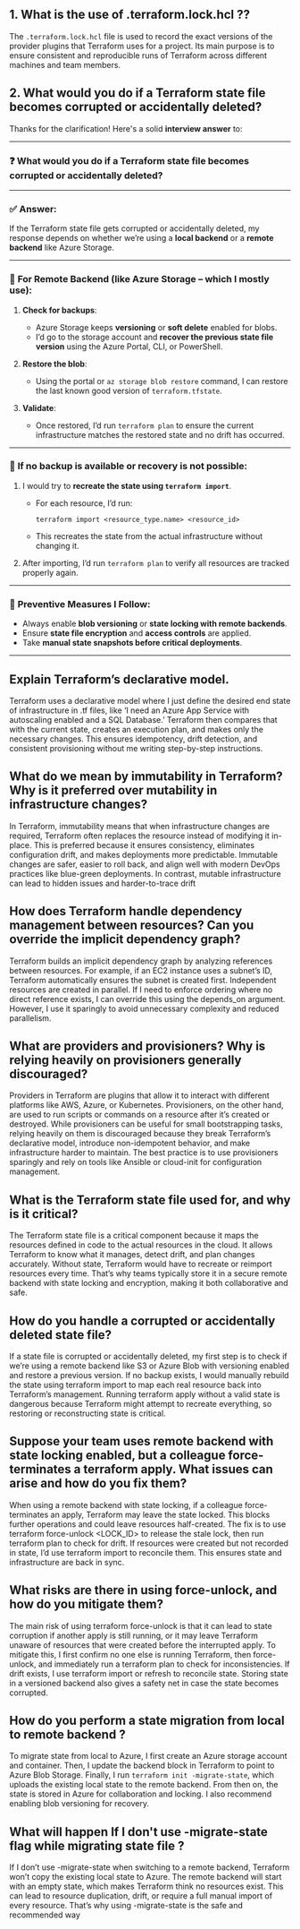 ## 1. What is the use of .terraform.lock.hcl ??

The `.terraform.lock.hcl` file is used to record the exact versions of the provider plugins that Terraform uses for a project. Its main purpose is to ensure consistent and reproducible runs of Terraform across different machines and team members.

## 2. What would you do if a Terraform state file becomes corrupted or accidentally deleted?

Thanks for the clarification! Here's a solid **interview answer** to:

---

### ❓ **What would you do if a Terraform state file becomes corrupted or accidentally deleted?**

---

### ✅ **Answer:**

If the Terraform state file gets corrupted or accidentally deleted, my response depends on whether we’re using a **local backend** or a **remote backend** like Azure Storage.

---

### 🔹 **For Remote Backend (like Azure Storage – which I mostly use):**

1. **Check for backups**:

   - Azure Storage keeps **versioning** or **soft delete** enabled for blobs.
   - I’d go to the storage account and **recover the previous state file version** using the Azure Portal, CLI, or PowerShell.

2. **Restore the blob**:

   - Using the portal or `az storage blob restore` command, I can restore the last known good version of `terraform.tfstate`.

3. **Validate**:

   - Once restored, I’d run `terraform plan` to ensure the current infrastructure matches the restored state and no drift has occurred.

---

### 🔹 **If no backup is available or recovery is not possible:**

1. I would try to **recreate the state using `terraform import`**.

   - For each resource, I’d run:

     ```
     terraform import <resource_type.name> <resource_id>
     ```

   - This recreates the state from the actual infrastructure without changing it.

2. After importing, I’d run `terraform plan` to verify all resources are tracked properly again.

---

### 🔐 **Preventive Measures I Follow**:

- Always enable **blob versioning** or **state locking with remote backends**.
- Ensure **state file encryption** and **access controls** are applied.
- Take **manual state snapshots before critical deployments**.

---

## Explain Terraform’s declarative model.

Terraform uses a declarative model where I just define the desired end state of infrastructure in .tf files, like ‘I need an Azure App Service with autoscaling enabled and a SQL Database.’ Terraform then compares that with the current state, creates an execution plan, and makes only the necessary changes. This ensures idempotency, drift detection, and consistent provisioning without me writing step-by-step instructions.

## What do we mean by immutability in Terraform? Why is it preferred over mutability in infrastructure changes?

In Terraform, immutability means that when infrastructure changes are required, Terraform often replaces the resource instead of modifying it in-place. This is preferred because it ensures consistency, eliminates configuration drift, and makes deployments more predictable. Immutable changes are safer, easier to roll back, and align well with modern DevOps practices like blue-green deployments. In contrast, mutable infrastructure can lead to hidden issues and harder-to-trace drift

## How does Terraform handle dependency management between resources? Can you override the implicit dependency graph?

Terraform builds an implicit dependency graph by analyzing references between resources. For example, if an EC2 instance uses a subnet’s ID, Terraform automatically ensures the subnet is created first. Independent resources are created in parallel. If I need to enforce ordering where no direct reference exists, I can override this using the depends_on argument. However, I use it sparingly to avoid unnecessary complexity and reduced parallelism.

## What are providers and provisioners? Why is relying heavily on provisioners generally discouraged?

Providers in Terraform are plugins that allow it to interact with different platforms like AWS, Azure, or Kubernetes. Provisioners, on the other hand, are used to run scripts or commands on a resource after it’s created or destroyed. While provisioners can be useful for small bootstrapping tasks, relying heavily on them is discouraged because they break Terraform’s declarative model, introduce non-idempotent behavior, and make infrastructure harder to maintain. The best practice is to use provisioners sparingly and rely on tools like Ansible or cloud-init for configuration management.

## What is the Terraform state file used for, and why is it critical?

The Terraform state file is a critical component because it maps the resources defined in code to the actual resources in the cloud. It allows Terraform to know what it manages, detect drift, and plan changes accurately. Without state, Terraform would have to recreate or reimport resources every time. That’s why teams typically store it in a secure remote backend with state locking and encryption, making it both collaborative and safe.

## How do you handle a corrupted or accidentally deleted state file?

If a state file is corrupted or accidentally deleted, my first step is to check if we’re using a remote backend like S3 or Azure Blob with versioning enabled and restore a previous version. If no backup exists, I would manually rebuild the state using terraform import to map each real resource back into Terraform’s management. Running terraform apply without a valid state is dangerous because Terraform might attempt to recreate everything, so restoring or reconstructing state is critical.

## Suppose your team uses remote backend with state locking enabled, but a colleague force-terminates a terraform apply. What issues can arise and how do you fix them?

When using a remote backend with state locking, if a colleague force-terminates an apply, Terraform may leave the state locked. This blocks further operations and could leave resources half-created. The fix is to use terraform force-unlock <LOCK_ID> to release the stale lock, then run terraform plan to check for drift. If resources were created but not recorded in state, I’d use terraform import to reconcile them. This ensures state and infrastructure are back in sync.

## What risks are there in using force-unlock, and how do you mitigate them?

The main risk of using terraform force-unlock is that it can lead to state corruption if another apply is still running, or it may leave Terraform unaware of resources that were created before the interrupted apply. To mitigate this, I first confirm no one else is running Terraform, then force-unlock, and immediately run a terraform plan to check for inconsistencies. If drift exists, I use terraform import or refresh to reconcile state. Storing state in a versioned backend also gives a safety net in case the state becomes corrupted.

## How do you perform a state migration from local to remote backend ?
To migrate state from local to Azure, I first create an Azure storage account and container. Then, I update the backend block in Terraform to point to Azure Blob Storage. Finally, I run `terraform init -migrate-state`, which uploads the existing local state to the remote backend. From then on, the state is stored in Azure for collaboration and locking. I also recommend enabling blob versioning for recovery.

## What will happen If I don't use -migrate-state flag while migrating state file ?

If I don’t use -migrate-state when switching to a remote backend, Terraform won’t copy the existing local state to Azure. The remote backend will start with an empty state, which makes Terraform think no resources exist. This can lead to resource duplication, drift, or require a full manual import of every resource. That’s why using -migrate-state is the safe and recommended way